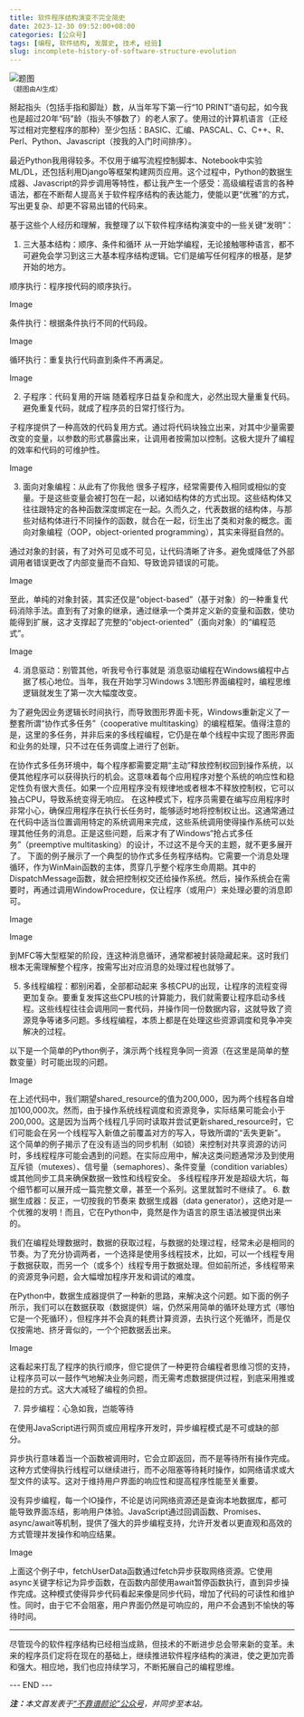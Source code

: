```yaml
---
title: 软件程序结构演变不完全简史
date: 2023-12-30 09:52:00+08:00
categories: [公众号]
tags: [编程, 软件结构, 发展史, 技术, 经验]
slug: incomplete-history-of-software-structure-evolution
---
```


<div class="p-3 text-center">
  <img class="img-fluid" src="/images/2023/1230/01.png" alt="题图" style="max-width:640px">
  <div><small>（题图由AI生成）</small></div>
</div>

掰起指头（包括手指和脚趾）数，从当年写下第一行“10 PRINT”语句起，如今我也是超过20年“码”龄（指头不够数了）的老人家了。使用过的计算机语言（正经写过相对完整程序的那种）至少包括：BASIC、汇编、PASCAL、C、C++、R、Perl、Python、Javascript（按我的入门时间排序）。

最近Python我用得较多。不仅用于编写流程控制脚本、Notebook中实验ML/DL，还包括利用Django等框架构建网页应用。这个过程中，Python的数据生成器、Javascript的异步调用等特性，都让我产生一个感受：高级编程语言的各种语法，都在不断帮人提高关于软件程序结构的表达能力，使能以更“优雅”的方式，写出更复杂、却更不容易出错的代码来。

基于这些个人经历和理解，我整理了以下软件程序结构演变中的一些关键“发明”：

1. 三大基本结构：顺序、条件和循环
从一开始学编程，无论接触哪种语言，都不可避免会学习到这三大基本程序结构逻辑。它们是编写任何程序的根基，是梦开始的地方。

顺序执行：程序按代码的顺序执行。

Image

条件执行：根据条件执行不同的代码段。

Image

循环执行：重复执行代码直到条件不再满足。

Image

2. 子程序：代码复用的开端
随着程序日益复杂和庞大，必然出现大量重复代码。避免重复代码，就成了程序员的日常打怪行为。

子程序提供了一种高效的代码复用方式。通过将代码块独立出来，对其中少量需要改变的变量，以参数的形式暴露出来，让调用者按需加以控制。这极大提升了编程的效率和代码的可维护性。

Image

3. 面向对象编程：从此有了你我他
很多子程序，经常需要传入相同或相似的变量。于是这些变量会被打包在一起，以诸如结构体的方式出现。这些结构体又往往跟特定的各种函数深度绑定在一起。久而久之，代表数据的结构体，与那些对结构体进行不同操作的函数，就合在一起，衍生出了类和对象的概念。面向对象编程（OOP，object-oriented programming），其实来得挺自然的。

通过对象的封装，有了对外可见或不可见，让代码清晰了许多。避免或降低了外部调用者错误更改了内部变量而不自知、导致诡异错误的可能。

Image

至此，单纯的对象封装，其实还仅是“object-based”（基于对象）的一种重复代码消除手法。直到有了对象的继承，通过继承一个类并定义新的变量和函数，使功能得到扩展，这才支撑起了完整的“object-oriented”（面向对象）的“编程范式”。

Image

4. 消息驱动：别管其他，听我号令行事就是
消息驱动编程在Windows编程中占据了核心地位。当年，我在开始学习Windows 3.1图形界面编程时，编程思维逻辑就发生了第一次大幅度改变。

为了避免因业务逻辑长时间执行，而导致图形界面卡死，Windows重新定义了一整套所谓“协作式多任务”（cooperative multitasking）的编程框架。值得注意的是，这里的多任务，并非后来的多线程编程，它仍是在单个线程中实现了图形界面和业务的处理，只不过在任务调度上进行了创新。

在协作式多任务环境中，每个程序都需要定期“主动”释放控制权回到操作系统，以便其他程序可以获得执行的机会。这意味着每个应用程序对整个系统的响应性和稳定性负有很大责任。如果一个应用程序没有规律地或者根本不释放控制权，它可以独占CPU，导致系统变得无响应。
在这种模式下，程序员需要在编写应用程序时非常小心，确保应用程序在执行长任务时，能够适时地将控制权让出。这通常通过在代码中适当位置调用特定的系统调用来完成，这些系统调用使得操作系统可以处理其他任务的消息。正是这些问题，后来才有了Windows“抢占式多任务”（preemptive multitasking）的设计，不过这不是今天的主题，就不更多展开了。
下面的例子展示了一个典型的协作式多任务程序结构。它需要一个消息处理循环，作为WinMain函数的主体，贯穿几乎整个程序生命周期。其中的DispatchMessage函数，就会把控制权交还给操作系统。然后，操作系统会在需要时，再通过调用WindowProcedure，仅让程序（或用户）来处理必要的消息即可。

Image

Image

到MFC等大型框架的阶段，连这种消息循环，通常都被封装隐藏起来。这时我们根本无需理解整个程序，按需写出对应消息的处理过程也就够了。

5. 多线程编程：都别闲着，全部都动起来
多核CPU的出现，让程序的流程变得更加复杂。要重复发挥这些CPU核的计算能力，我们就需要让程序启动多线程。这些线程往往会调用同一套代码，并操作同一份数据内容，这就导致了资源竞争等诸多问题。多线程编程，本质上都是在处理这些资源调度和竞争冲突解决的过程。

以下是一个简单的Python例子，演示两个线程竞争同一资源（在这里是简单的整数变量）时可能出现的问题。

Image

在上述代码中，我们期望shared_resource的值为200,000，因为两个线程各自增加100,000次。然而，由于操作系统线程调度和资源竞争，实际结果可能会小于200,000。这是因为当两个线程几乎同时读取并尝试更新shared_resource时，它们可能会在另一个线程写入新值之前覆盖对方的写入，导致所谓的“丢失更新”。
这个简单的例子揭示了在没有适当的同步机制（如锁）来控制对共享资源的访问时，多线程程序可能会遇到的问题。在实际应用中，解决这类问题通常涉及到使用互斥锁（mutexes）、信号量（semaphores）、条件变量（condition variables）或其他同步工具来确保数据一致性和线程安全。
多线程程序开发是超级大坑，每个细节都可以展开成一篇完整文章，甚至一个系列。这里就暂时不继续了。
6. 数据生成器：反正，一切按我的节奏来
数据生成器（data generator），这绝对是一个优雅的发明！而且，它在Python中，竟然是作为语言的原生语法被提供出来的。

我们在编程处理数据时，数据的获取过程，与数据的处理过程，经常未必是相同的节奏。为了充分协调两者，一个选择是使用多线程技术，比如，可以一个线程专用于数据获取，而另一个（或多个）线程专用于数据处理。但如前所述，多线程带来的资源竞争问题，会大幅增加程序开发和调试的难度。

在Python中，数据生成器提供了一种新的思路，来解决这个问题。如下面的例子所示，我们可以在数据获取（数据提供）端，仍然采用简单的循环处理方式（哪怕它是一个死循环），但程序并不会真的耗费计算资源，去执行这个死循环，而是仅仅按需地、挤牙膏似的，一个个把数据丢出来。

Image

这看起来打乱了程序的执行顺序，但它提供了一种更符合编程者思维习惯的支持，让程序员可以一鼓作气地解决业务问题，而无需考虑数据提供过程，到底采用推或是拉的方式。这大大减轻了编程的负担。

7. 异步编程：心急如我，岂能等待

在使用JavaScript进行网页或应用程序开发时，异步编程模式是不可或缺的部分。

异步执行意味着当一个函数被调用时，它会立即返回，而不是等待所有操作完成。这种方式使得执行线程可以继续进行，而不必阻塞等待耗时操作，如网络请求或大型文件的读写。这对于维持用户界面的响应性和提高程序性能至关重要。

没有异步编程，每一个IO操作，不论是访问网络资源还是查询本地数据库，都可能导致界面冻结，影响用户体验。JavaScript通过回调函数、Promises、async/await等机制，提供了强大的异步编程支持，允许开发者以更直观和高效的方式管理并发操作和响应结果。

Image

上面这个例子中，fetchUserData函数通过fetch异步获取网络资源。它使用async关键字标记为异步函数，在函数内部使用await暂停函数执行，直到异步操作完成。这种模式使得异步代码看起来像是同步代码，增加了代码的可读性和维护性。同时，由于它不会阻塞，用户界面仍然是可响应的，用户不会遇到不愉快的等待时间。

-----

尽管现今的软件程序结构已经相当成熟，但技术的不断进步总会带来新的变革。未来的程序员们定将在现在的基础上，继续推进软件程序结构的演进，使之更加完善和强大。相应地，我们也应持续学习，不断拓展自己的编程思维。

<div class="p-5 text-center">--- END ---</div>

<i><b>注：</b>本文首发表于[“不靠谱颜论”公众号](https://mp.weixin.qq.com/s/L2wkIkkVrp1DFcjleAdeZw)，并同步至本站。</i>
